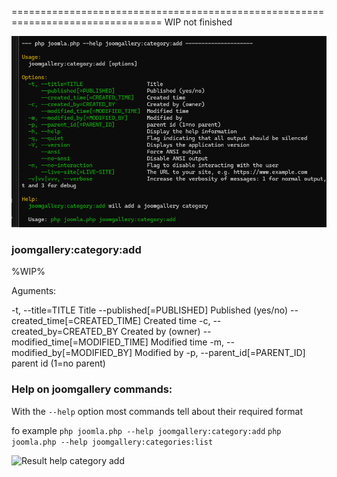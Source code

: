 













================================================================================
WIP not finished

![Result List actual categories](https://github.com/ThomasFinnern/JoomGallery_fith_dev/blob/main/.jg_dev_doc/jg_4x/images/cli/CLI.help.category.add.en.png?raw=true")

### joomgallery:category:add

%WIP%

Aguments:

  -t, --title=TITLE                    Title
      --published[=PUBLISHED]          Published (yes/no)
      --created_time[=CREATED_TIME]    Created time
  -c, --created_by=CREATED_BY          Created by (owner)
      --modified_time[=MODIFIED_TIME]  Modified time
  -m, --modified_by[=MODIFIED_BY]      Modified by
  -p, --parent_id[=PARENT_ID]          parent id (1=no parent)


### Help on joomgallery commands:

With the ```--help``` option most commands tell about their required format

fo example
```php joomla.php --help joomgallery:category:add```
```php joomla.php --help joomgallery:categories:list```


![Result help category add](https://github.com/ThomasFinnern/JoomGallery_fith_dev/blob/main/.jg_dev_doc/jg_4x/images/cli/CLI.list.categories.en.png?raw=true")
